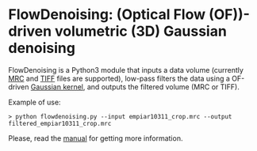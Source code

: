 # FlowDenoising: (Optical Flow (OF))-driven volumetric (3D) Gaussian denoising

FlowDenoising is a Python3 module that inputs a data volume (currently [MRC](https://en.wikipedia.org/wiki/MRC_(file_format)) and [TIFF](https://en.wikipedia.org/wiki/TIFF) files are supported), low-pass filters the data using a OF-driven [Gaussian kernel](https://en.wikipedia.org/wiki/Gaussian_filter), and outputs the filtered volume (MRC or TIFF).

Example of use:

    > python flowdenoising.py --input empiar10311_crop.mrc --output filtered_empiar10311_crop.mrc
    
Please, read the [manual](https://github.com/microscopy-processing/FlowDenoising/blob/main/manual/manual.ipynb) for getting more information.
